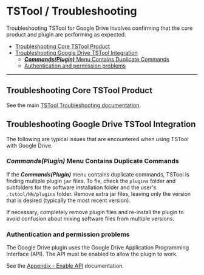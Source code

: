 # TSTool / Troubleshooting #

Troubleshooting TSTool for Google Drive involves confirming that the core product and plugin are performing as expected.

*   [Troubleshooting Core TSTool Product](#troubleshooting-core-tstool-product)
*   [Troubleshooting Google Drive TSTool Integration](#troubleshooting-google-drive-tstool-integration)
    +   [***Commands(Plugin)*** Menu Contains Duplicate Commands](#commandsplugin-menu-contains-duplicate-commands)
    +   [Authentication and permission problems](#authentication-and-permission-problems)

------------------

## Troubleshooting Core TSTool Product ##

See the main [TSTool Troubleshooting documentation](https://opencdss.state.co.us/tstool/latest/doc-user/troubleshooting/troubleshooting/).

## Troubleshooting Google Drive TSTool Integration ##

The following are typical issues that are encountered when using TSTool with Google Drive.

### ***Commands(Plugin)*** Menu Contains Duplicate Commands ###

If the ***Commands(Plugin)*** menu contains duplicate commands,
TSTool is finding multiple plugin `jar` files.
To fix, check the `plugins` folder and subfolders for the software installation folder
and the user's `.tstool/NN/plugins` folder.
Remove extra jar files, leaving only the version that is desired (typically the most recent version).

If necessary, completely remove plugin files and re-install the plugin to avoid confusion about mixing
software files from multiple versions.

### Authentication and permission problems ###

The Google Drive plugin uses the Google Drive Application Programming Interface (API).
The API must be enabled to allow the plugin to work.

See the [Appendix - Enable API](../appendix-enable-ap/enable-api.md) documentation.
